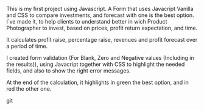 This is my first project using Javascript. A Form that uses Javacript Vanilla and CSS to compare investments, and forecast with one is the best option.
I`ve made it, to help clients to understand better in wich Product Photographer to invest, based on prices, profit return expectation, and time.

It calculates profit raise, percentage raise, revenues and profit forecast over a period of time.

I created form validation (For Blank, Zero and Negative values (Including in the results)), using Javacript together with CSS to highlight the needed fields, and also to show the right error messages.

At the end of the calculation, it highlights in green the best option, and in red the other one.

git